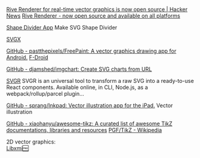 
[Rive Renderer for real-time vector graphics is now open source | Hacker News](https://news.ycombinator.com/item?id=39766893)
[Rive Renderer - now open source and available on all platforms](https://rive.app/blog/rive-renderer-now-open-source-and-available-on-all-platforms)

[Shape Divider App](https://www.shapedivider.app/)
Make SVG Shape Divider

[SVGX](https://svgx.app/)

[GitHub - pastthepixels/FreePaint: A vector graphics drawing app for Android.](https://github.com/pastthepixels/FreePaint)
[F-Droid](https://www.f-droid.org/app/io.github.pastthepixels.freepaint)

[GitHub - djamshed/imgchart: Create SVG charts from URL](https://github.com/djamshed/imgchart)

[SVGR](https://react-svgr.com/)
SVGR is an universal tool to transform a raw SVG into a ready-to-use React components. Available online, in CLI, Node.js, as a webpack/rollup/parcel plugin…

[GitHub - sprang/Inkpad: Vector illustration app for the iPad.](https://github.com/sprang/Inkpad)
Vector illustration

[GitHub - xiaohanyu/awesome-tikz: A curated list of awesome TikZ documentations, libraries and resources](https://github.com/xiaohanyu/awesome-tikz)
[PGF/TikZ - Wikipedia](https://en.m.wikipedia.org/wiki/PGF/TikZ)

2D vector graphics:  
[Libxmi🆓](https://www.gnu.org/software/libxmi/)
